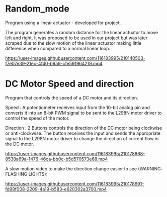 # Random_mode
Program using a linear actuator - developed for project.

The program generates a random distance for the linear actuator to move left and right. It was proposed to be used in our project but was later scraped due to the slow motion of the linear actuator making little difference when compared to a normal linear loop.

https://user-images.githubusercontent.com/116183995/210140503-f7e07e39-21ec-4f40-b9a9-cfe591964219.mp4

# DC Motor Speed and direction

Program that controls the speed of a DC motor and its direction.

Speed : A potentiometer receives input from the 10-bit analog pin and converts it into an 8-bit PWM signal to be sent to the L298N motor driver to control the speed of the motor.

Direction : 2 Buttons controls the direction of the DC motor being clockwise or anti-clockwise. The button receives the input and sends the appropriate signal to the L298N motor driver to change the direction of current flow in the DC motor.

https://user-images.githubusercontent.com/116183995/210178668-8538a69a-1476-46ca-bb0c-b5d570573e68.mp4

A slow motion video to make the direction change easier to see (WARNING: FLASHING LIGHTS): 

https://user-images.githubusercontent.com/116183995/210178691-fd98f008-2209-4a19-b583-e620302a3700.mp4

